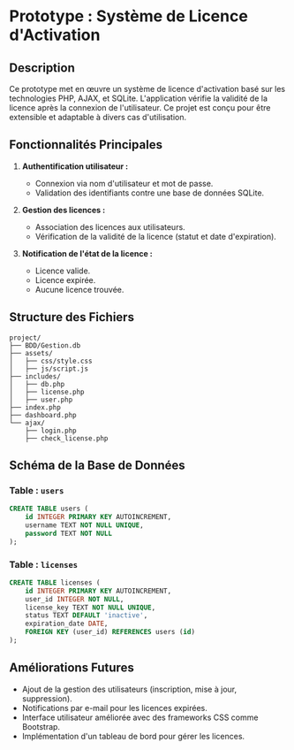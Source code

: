 # Prototype : Système de Licence d'Activation

## Description
Ce prototype met en œuvre un système de licence d'activation basé sur les technologies PHP, AJAX, et SQLite. L'application vérifie la validité de la licence après la connexion de l'utilisateur. Ce projet est conçu pour être extensible et adaptable à divers cas d'utilisation.

## Fonctionnalités Principales
1. **Authentification utilisateur :**
   - Connexion via nom d'utilisateur et mot de passe.
   - Validation des identifiants contre une base de données SQLite.

2. **Gestion des licences :**
   - Association des licences aux utilisateurs.
   - Vérification de la validité de la licence (statut et date d'expiration).

3. **Notification de l'état de la licence :**
   - Licence valide.
   - Licence expirée.
   - Aucune licence trouvée.

## Structure des Fichiers
```
project/
├── BDD/Gestion.db
├── assets/
│   ├── css/style.css
│   ├── js/script.js
├── includes/
│   ├── db.php
│   ├── license.php
│   ├── user.php
├── index.php
├── dashboard.php
└── ajax/
    ├── login.php
    ├── check_license.php
```

## Schéma de la Base de Données

### Table : `users`
```sql
CREATE TABLE users (
    id INTEGER PRIMARY KEY AUTOINCREMENT,
    username TEXT NOT NULL UNIQUE,
    password TEXT NOT NULL
);
```

### Table : `licenses`
```sql
CREATE TABLE licenses (
    id INTEGER PRIMARY KEY AUTOINCREMENT,
    user_id INTEGER NOT NULL,
    license_key TEXT NOT NULL UNIQUE,
    status TEXT DEFAULT 'inactive',
    expiration_date DATE,
    FOREIGN KEY (user_id) REFERENCES users (id)
);
```

## Améliorations Futures
- Ajout de la gestion des utilisateurs (inscription, mise à jour, suppression).
- Notifications par e-mail pour les licences expirées.
- Interface utilisateur améliorée avec des frameworks CSS comme Bootstrap.
- Implémentation d'un tableau de bord pour gérer les licences.
